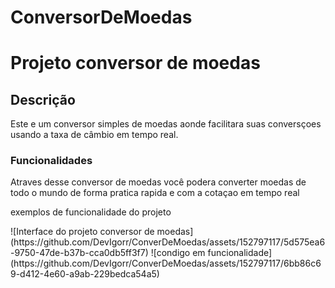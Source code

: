 # ConversorDeMoedas
<h1> Projeto conversor de moedas </h1>
<h2>Descrição</h2>
<p>Este e um conversor simples de moedas aonde facilitara suas conversçoes usando a taxa de câmbio em tempo real.</p>
<h3>Funcionalidades</h3>
<p>Atraves desse conversor de moedas você podera converter moedas de todo o mundo de forma pratica rapida e com a cotaçao em tempo real</p>
<p>exemplos de funcionalidade do projeto</p>![Interface do projeto conversor de moedas](https://github.com/DevIgorr/ConverDeMoedas/assets/152797117/5d575ea6-9750-47de-b37b-cca0db5ff3f7)
![condigo em funcionalidade](https://github.com/DevIgorr/ConverDeMoedas/assets/152797117/6bb86c69-d412-4e60-a9ab-229bedca54a5)
